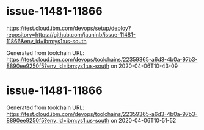 # issue-11481-11866

https://test.cloud.ibm.com/devops/setup/deploy?repository=https://github.com/jauninb/issue-11481-11866&env_id=ibm:ys1:us-south

Generated from toolchain URL: https://test.cloud.ibm.com/devops/toolchains/22359365-a6d3-4b0a-97b3-8890ee9250f5?env_id=ibm:ys1:us-south
on 2020-04-06T10-43-09
# issue-11481-11866

Generated from toolchain URL: https://test.cloud.ibm.com/devops/toolchains/22359365-a6d3-4b0a-97b3-8890ee9250f5?env_id=ibm:ys1:us-south
on 2020-04-06T10-51-52
